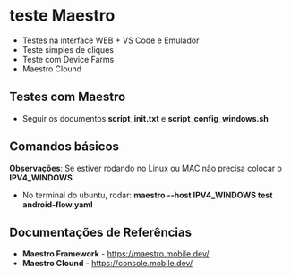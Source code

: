 # teste Maestro

* Testes na interface WEB + VS Code e Emulador
* Teste simples de cliques
* Teste com Device Farms
* Maestro Clound

## Testes com Maestro

* Seguir os documentos **script_init.txt** e **script_config_windows.sh**

## Comandos básicos

**Observações**: Se estiver rodando no Linux ou MAC não precisa colocar o **IPV4_WINDOWS**

* No terminal do ubuntu, rodar: **maestro --host IPV4_WINDOWS test android-flow.yaml**

## Documentações de Referências

* **Maestro Framework** - https://maestro.mobile.dev/
* **Maestro Clound** - https://console.mobile.dev/
